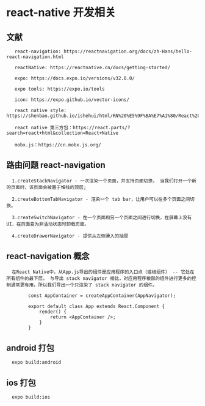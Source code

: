 # react-native 开发相关

   ## 文献

       react-navigation: https://reactnavigation.org/docs/zh-Hans/hello-react-navigation.html

       reactNative: https://reactnative.cn/docs/getting-started/

       expo: https://docs.expo.io/versions/v32.0.0/

       expo tools: https://expo.io/tools

       icon: https://expo.github.io/vector-icons/

       react native style: https://shenbao.github.io/ishehui/html/RN%20%E5%9F%BA%E7%A1%80/React%20Native%20%E6%A0%B7%E5%BC%8F%E8%A1%A8%E6%8C%87%E5%8D%97.html

       react native 第三方包：https://react.parts/?search=react+html&collection=React+Native

       mobx.js：https://cn.mobx.js.org/
       

   ## 路由问题 react-navigation
      
      1.createStackNavigator - 一次渲染一个页面，并支持页面切换， 当我们打开一个新的页面时，该页面会被置于堆栈的顶层;

      2.createBottomTabNavigator - 渲染一个 tab bar，让用户可以在多个页面之间切换。

      3.createSwitchNavigator - 在一个页面和另一个页面之间进行切换，在屏幕上没有 UI，在页面变为非活动状态时卸载页面。

      4.createDrawerNavigator - 提供从左侧滑入的抽屉

  ## react-navigation 概念

      在React Native中，从App.js导出的组件是应用程序的入口点（或根组件） -- 它处在所有组件的最下层。 与导出 stack navigator 相比，对应用程序根部的组件进行更多的控制通常更有用，所以我们导出一个只渲染了 stack navigator 的组件。

            const AppContainer = createAppContainer(AppNavigator);

            export default class App extends React.Component {
                render() {
                    return <AppContainer />;
                }
            }
			
  ## android 打包
  
	  expo build:android
  
  ## ios 打包
     
	  expo build:ios
  